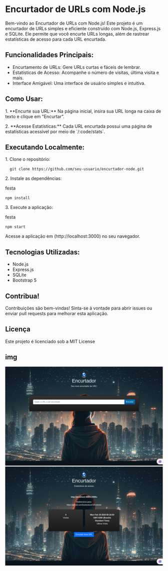  <h1>Encurtador de URLs com Node.js</h1>

  <p>Bem-vindo ao Encurtador de URLs com Node.js! Este projeto é um encurtador de URLs simples e eficiente construído com Node.js, Express.js e SQLite. Ele permite que você encurte URLs longas, além de rastrear estatísticas de acesso para cada URL encurtada.</p>

  <h2>Funcionalidades Principais:</h2>

  <ul>
    <li>Encurtamento de URLs: Gere URLs curtas e fáceis de lembrar.</li>
    <li>Estatísticas de Acesso: Acompanhe o número de visitas, última visita e mais.</li>
    <li>Interface Amigável: Uma interface de usuário simples e intuitiva.</li>
  </ul>

  <h2>Como Usar:</h2>

  <p>1. **Encurte sua URL:** Na página inicial, insira sua URL longa na caixa de texto e clique em "Encurtar".</p>

  <p>2. **Acesse Estatísticas:** Cada URL encurtada possui uma página de estatísticas acessível por meio de `/:code/stats`.</p>

  <h2>Executando Localmente:</h2>

  <p>1. Clone o repositório:</p>


      git clone https://github.com/seu-usuario/encurtador-node.git
      
<p>2. Instale as dependências:</p>
festa 

    npm install

  <p>3. Execute a aplicação:</p>

festa 

    npm start

  <p>Acesse a aplicação em (http://localhost:3000) no seu navegador.</p>
  <h2>Tecnologias Utilizadas:</h2>
  <ul>
    <li>Node.js</li>
    <li>Express.js</li>
    <li>SQLite</li>
    <li>Bootstrap 5</li>
  </ul>
  <h2>Contribua!</h2>
  <p>Contribuições são bem-vindas! Sinta-se à vontade para abrir issues ou enviar pull requests para melhorar esta aplicação.</p>
  <h2>Licença</h2>
  <p>Este projeto é licenciado sob a MIT License</p>
  <h2>img</h2>
  <img src='./01.png' alt=''>
  <br>
  <img src='./02.png' alt=''>
